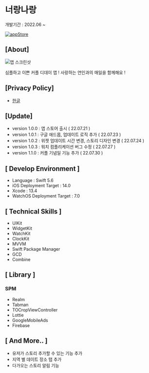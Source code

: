 # 너랑나랑

개발기간 : 2022.06 ~

[![appStore](https://user-images.githubusercontent.com/50910456/173174832-7d395623-ceb3-4796-b718-22e550af6934.svg)](https://apps.apple.com/app/%EB%84%88%EB%9E%91%EB%82%98%EB%9E%91-%EC%BB%A4%ED%94%8C-%EB%94%94%EB%8D%B0%EC%9D%B4/id1635302922)

## [About]

![앱 스크린샷](https://user-images.githubusercontent.com/50910456/180156946-54578c33-abcf-4605-b6a2-7e2fb13dcedb.png)

심플하고 이쁜 커플 디데이 앱 !
사랑하는 연인과의 매일을 함께해요 !

## [Privacy Policy]

- [한글](https://github.com/ungchun/coupleDayProject/blob/main/PrivacyPolicy/ko.md)

## [Update]

- version 1.0.0 : 앱 스토어 출시 ( 22.07.21 )
- version 1.0.1 : 구글 애드몹, 업데이트 로직 추가 ( 22.07.23 )
- version 1.0.2 : 위젯 업데이트 시간 변경, 스토리 디자인 변경 ( 22.07.24 )
- version 1.0.3 : 워치 컴플리케이션 버그 수정 ( 22.07.27 )
- version 1.1.0 : 커플 기념일 기능 추가 ( 22.07.30 )

## [ Develop Environment ]

- Language : Swift 5.6
- iOS Deployment Target : 14.0
- Xcode : 13.4
- WatchOS Deployment Target : 7.0

## [ Technical Skills ]

- UIKit
- WidgetKit
- WatchKit
- ClockKit
- MVVM
- Swift Package Manager
- GCD
- Combine

## [ Library ]

### SPM

- Realm
- Tabman
- TOCropViewController
- Lottie
- GoogleMobileAds
- Firebase

## [ And More.. ]

- 유저가 스토리 추가할 수 있는 기능 추가
- 지역 별 데이트 장소 탭 추가
- 다가오는 스토리 알림 기능
